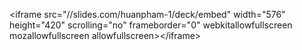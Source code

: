 

&lt;iframe src="//slides.com/huanpham-1/deck/embed" width="576" height="420" scrolling="no" frameborder="0" webkitallowfullscreen mozallowfullscreen allowfullscreen&gt;&lt;/iframe&gt;

